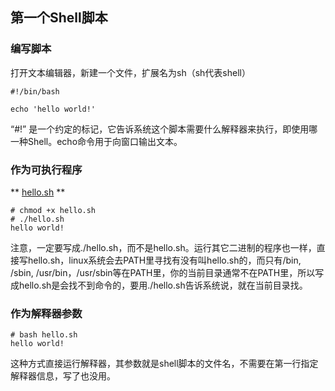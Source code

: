 ## 第一个Shell脚本

### 编写脚本
打开文本编辑器，新建一个文件，扩展名为sh（sh代表shell）
```shell
#!/bin/bash
 
echo 'hello world!'
```
“#!” 是一个约定的标记，它告诉系统这个脚本需要什么解释器来执行，即使用哪一种Shell。echo命令用于向窗口输出文本。

### 作为可执行程序
** [hello.sh](code/hello.sh) **
```shell
# chmod +x hello.sh
# ./hello.sh
hello world!
```
注意，一定要写成./hello.sh，而不是hello.sh。运行其它二进制的程序也一样，直接写hello.sh，linux系统会去PATH里寻找有没有叫hello.sh的，而只有/bin, /sbin, /usr/bin，/usr/sbin等在PATH里，你的当前目录通常不在PATH里，所以写成hello.sh是会找不到命令的，要用./hello.sh告诉系统说，就在当前目录找。

### 作为解释器参数
```shell
# bash hello.sh
hello world!
```
这种方式直接运行解释器，其参数就是shell脚本的文件名，不需要在第一行指定解释器信息，写了也没用。
